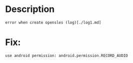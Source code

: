 # Description
	error when create opensles (log)[./log1.md]
# Fix: 
	use android permission: android.permission.RECORD_AUDIO
